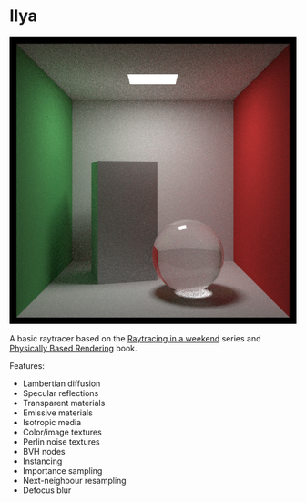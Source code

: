 # Ilya

![](img/ilya.png)

A basic raytracer based on the [Raytracing in a weekend](https://raytracing.github.io/) series
and [Physically Based Rendering](https://www.pbr-book.org/) book.

Features:
- Lambertian diffusion
- Specular reflections
- Transparent materials
- Emissive materials
- Isotropic media
- Color/image textures
- Perlin noise textures
- BVH nodes
- Instancing
- Importance sampling
- Next-neighbour resampling
- Defocus blur
